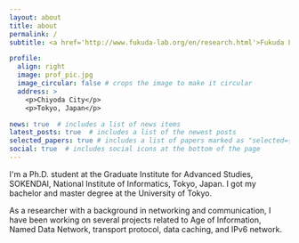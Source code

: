 ```yaml
---
layout: about
title: about
permalink: /
subtitle: <a href='http://www.fukuda-lab.org/en/research.html'>Fukuda Lab</a>, Graduate Institute for Advanced Studies, SOKENDAI, <a href='https://www.nii.ac.jp/en/'>National Institute of Informatics</a>

profile:
  align: right
  image: prof_pic.jpg
  image_circular: false # crops the image to make it circular
  address: >
    <p>Chiyoda City</p>
    <p>Tokyo, Japan</p>

news: true  # includes a list of news items
latest_posts: true  # includes a list of the newest posts
selected_papers: true # includes a list of papers marked as "selected={true}"
social: true  # includes social icons at the bottom of the page
---
```

I'm a Ph.D. student at the Graduate Institute for Advanced Studies, SOKENDAI, National Institute of Informatics, Tokyo, Japan. I got my bachelor and master degree at the University of Tokyo.

As a researcher with a background in networking and communication, I have been working on several projects related to Age of Information, Named Data Network, transport protocol, data caching, and IPv6 network.